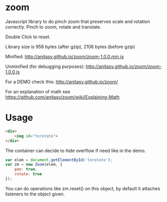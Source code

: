 # zoom
Javascript library to do pinch zoom that preserves scale and rotation correctly.
Pinch to zoom, rotate and translate. 

Double Click to reset.

Library size is 956 bytes (after gzip), 2106 bytes (before gzip)

Minified: http://anitasv.github.io/zoom/zoom-1.0.0.min.js

Unminified (for debugging purposes): http://anitasv.github.io/zoom/zoom-1.0.0.js

For a DEMO check this:
    http://anitasv.github.io/zoom/

For an explanation of math see
    https://github.com/anitasv/zoom/wiki/Explaining-Math

# Usage

```html
<div>
    <img id="torotate">
</div>
```
The container can decide to hide overflow if need like in the demo.

```js
var elem = document.getElementById('torotate');
var zm = new Zoom(elem, {
    pan: true,
    rotate: true
});

```
You can do operations like zm.reset() on this object, by default it attaches listeners to the object given.

